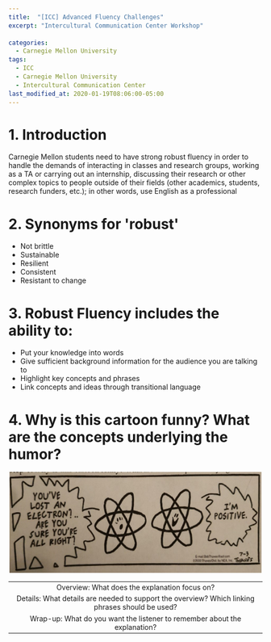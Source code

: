```yaml
---
title:  "[ICC] Advanced Fluency Challenges"
excerpt: "Intercultural Communication Center Workshop"

categories:
  - Carnegie Mellon University
tags:
  - ICC
  - Carnegie Mellon University
  - Intercultural Communication Center
last_modified_at: 2020-01-19T08:06:00-05:00
---
```


# 1. Introduction
Carnegie Mellon students need to have strong robust fluency in order to handle the demands of interacting in classes and research groups,
working as a TA or carrying out an internship, discussing their research or other complex topics to people outside of their fields (other
academics, students, research funders, etc.); in other words, use English as a professional
  
# 2. Synonyms for 'robust'
- Not brittle
- Sustainable
- Resilient
- Consistent
- Resistant to change

# 3. Robust Fluency includes the ability to:
- Put your knowledge into words
- Give sufficient background information for the audience you are talking to
- Highlight key concepts and phrases
- Link concepts and ideas through transitional language

# 4. Why is this cartoon funny? What are the concepts underlying the humor?
<p align="center">
  <img width="500" height="200" src="/images/ICC0.png">
</p>

|                                               |
| :-------------------------------------------: |
| Overview: What does the explanation focus on? |
| Details: What details are needed to support the overview? Which linking phrases should be used? |
| Wrap-up: What do you want the listener to remember about the explanation? |
